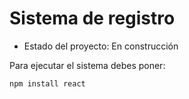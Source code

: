 <h1>Sistema de registro</h1>

- Estado del proyecto: En construcción

Para ejecutar el sistema debes poner:

```npm install react```
